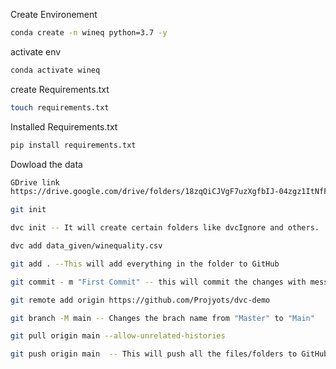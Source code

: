  Create Environement

 ```bash
conda create -n wineq python=3.7 -y
```

activate env
```bash
conda activate wineq
```

create Requirements.txt
```bash
touch requirements.txt
```

Installed Requirements.txt

```bash
pip install requirements.txt
```

Dowload the data

```bash
GDrive link
https://drive.google.com/drive/folders/18zqQiCJVgF7uzXgfbIJ-04zgz1ItNfF5?usp=sharing
```

```bash
git init
```

```bash
dvc init -- It will create certain folders like dvcIgnore and others.
```

```bash
dvc add data_given/winequality.csv
```

```bash
git add . --This will add everything in the folder to GitHub
```

```bash
git commit - m "First Commit" -- this will commit the changes with message in double quotes.
```

```bash
git remote add origin https://github.com/Projyots/dvc-demo
```

```bash
git branch -M main -- Changes the brach name from "Master" to "Main"
```

```bash
git pull origin main --allow-unrelated-histories
```

```bash
git push origin main  -- This will push all the files/folders to GitHub 
```





